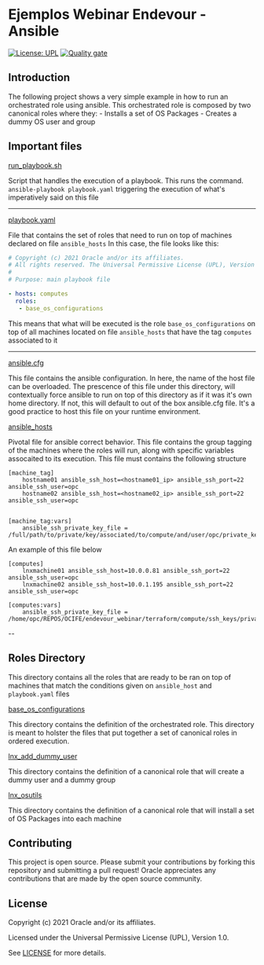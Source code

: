 # Ejemplos Webinar Endevour - Ansible

[![License: UPL](https://img.shields.io/badge/license-UPL-green)](https://img.shields.io/badge/license-UPL-green) [![Quality gate](https://sonarcloud.io/api/project_badges/quality_gate?project=oracle-devrel_terraform-oci-cloudbricks-linux-compute)](https://sonarcloud.io/dashboard?id=oracle-devrel_terraform-oci-cloudbricks-linux-compute)


## Introduction

The following project shows a very simple example in how to run an orchestrated role using ansible. This orchestrated role is composed by two canonical roles where they: 
    - Installs a set of OS Packages
    - Creates a dummy OS user and group


## Important files

[run_playbook.sh](./run_playbook.sh)

Script that handles the execution of a playbook. This runs the command. `ansible-playbook playbook.yaml` triggering the execution of what's imperatively said on this file

---
[playbook.yaml](./playbook.yaml)

File that contains the set of roles that need to run on top of machines declared on file `ansible_hosts` In this case, the file looks like this: 

```yaml
# Copyright (c) 2021 Oracle and/or its affiliates.
# All rights reserved. The Universal Permissive License (UPL), Version 1.0 as shown at http://oss.oracle.com/licenses/upl
# 
# Purpose: main playbook file 

- hosts: computes
  roles:
   - base_os_configurations
```

This means that what will be executed is the role `base_os_configurations` on top of all machines located on file `ansible_hosts` that have the tag `computes` associated to it

--- 
[ansible.cfg](./ansible.cfg)

This file contains the ansible configuration. In here, the name of the host file can be overloaded. The prescence of this file under this directory, will contextually force ansible to run on top of this directory as if it was it's own home directory. If not, this will default to out of the box ansible.cfg file. It's a good practice to host this file on your runtime environment. 

[ansible_hosts](./ansible_hosts)

Pivotal file for ansible correct behavior. This file contains the group tagging of the machines where the roles will run, along with specific variables assocaited to its execution. 
This file must contains the following structure

```shell
[machine_tag]
	hostname01 ansible_ssh_host=<hostname01_ip> ansible_ssh_port=22 ansible_ssh_user=opc
    hostname02 ansible_ssh_host=<hostname02_ip> ansible_ssh_port=22 ansible_ssh_user=opc
    

[machine_tag:vars]
	ansible_ssh_private_key_file = /full/path/to/private/key/associated/to/compute/and/user/opc/private_key
```


An example of this file below

```shell
[computes]
	lnxmachine01 ansible_ssh_host=10.0.0.81 ansible_ssh_port=22 ansible_ssh_user=opc
    lnxmachine02 ansible_ssh_host=10.0.1.195 ansible_ssh_port=22 ansible_ssh_user=opc

[computes:vars]
	ansible_ssh_private_key_file = /home/opc/REPOS/OCIFE/endevour_webinar/terraform/compute/ssh_keys/private_ssh_key
```

--
## Roles Directory
This directory contains all the roles that are ready to be ran on top of machines that match the conditions given on `ansible_host` and `playbook.yaml` files


[base_os_configurations](./roles/base_os_configurations/)

This directory contains the definition of the orchestrated role. This directory is meant to holster the files that put together a set of canonical roles in ordered execution. 

[lnx_add_dummy_user](./roles/lnx_add_dummy_user/)

This directory contains the definition of a canonical role that will create a dummy user and a dummy group

[lnx_osutils](./roles/lnx_osutils/)

This directory contains the definition of a canonical role that will install a set of OS Packages into each machine
## Contributing
This project is open source.  Please submit your contributions by forking this repository and submitting a pull request!  Oracle appreciates any contributions that are made by the open source community.

## License
Copyright (c) 2021 Oracle and/or its affiliates.

Licensed under the Universal Permissive License (UPL), Version 1.0.

See [LICENSE](../LICENSE) for more details.
